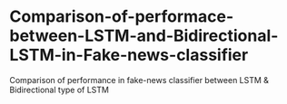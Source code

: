 # Comparison-of-performace-between-LSTM-and-Bidirectional-LSTM-in-Fake-news-classifier
Comparison of performance in fake-news classifier between LSTM &amp; Bidirectional type of LSTM
